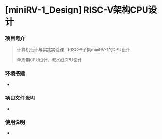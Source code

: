 # [miniRV-1_Design] RISC-V架构CPU设计

### 项目简介
> 计算机设计与实践实验课，RISC-V子集miniRV-1的CPU设计
>
> 单周期CPU设计、流水线CPU设计




### 环境搭建

* 



### 项目文件说明

* 



### 使用说明

* 

